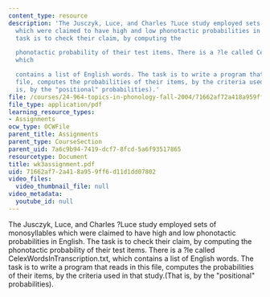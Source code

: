 ```yaml
---
content_type: resource
description: 'The Jusczyk, Luce, and Charles ?Luce study employed sets of monosyllables
  which were claimed to have high and low phonotactic probabilities in English. The
  task is to check their claim, by computing the

  phonotactic probability of their test items. There is a ?le called CelexWordsInTranscription.txt,
  which

  contains a list of English words. The task is to write a program that reads in this
  file, computes the probabilities of their items, by the criteria used in that study.(That
  is, by the "positional" probabilities).'
file: /courses/24-964-topics-in-phonology-fall-2004/71662af72a418a959ff6d11d1dd07802_wk3assignment.pdf
file_type: application/pdf
learning_resource_types:
- Assignments
ocw_type: OCWFile
parent_title: Assignments
parent_type: CourseSection
parent_uid: 7a6c9b94-7419-dcf7-8fcd-5a6f93517865
resourcetype: Document
title: wk3assignment.pdf
uid: 71662af7-2a41-8a95-9ff6-d11d1dd07802
video_files:
  video_thumbnail_file: null
video_metadata:
  youtube_id: null
---
```

The Jusczyk, Luce, and Charles ?Luce study employed sets of monosyllables which were claimed to have high and low phonotactic probabilities in English. The task is to check their claim, by computing the
phonotactic probability of their test items. There is a ?le called CelexWordsInTranscription.txt, which
contains a list of English words. The task is to write a program that reads in this file, computes the probabilities of their items, by the criteria used in that study.(That is, by the "positional" probabilities).